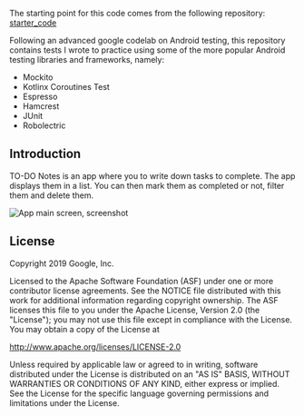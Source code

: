 

The starting point for this code comes from the following repository: 
[starter_code](https://github.com/googlecodelabs/android-testing/tree/starter_code)

Following an advanced google codelab on Android testing, this repository contains tests 
I wrote to practice using some of the more popular Android testing libraries and frameworks, namely:
- Mockito
- Kotlinx Coroutines Test
- Espresso
- Hamcrest
- JUnit
- Robolectric


Introduction
------------

TO-DO Notes is an app where you to write down tasks to complete. The app displays them in a list.
You can then mark them as completed or not, filter them and delete them.

![App main screen, screenshot](screenshot.png)


License
-------

Copyright 2019 Google, Inc.

Licensed to the Apache Software Foundation (ASF) under one or more contributor
license agreements.  See the NOTICE file distributed with this work for
additional information regarding copyright ownership.  The ASF licenses this
file to you under the Apache License, Version 2.0 (the "License"); you may not
use this file except in compliance with the License.  You may obtain a copy of
the License at

  http://www.apache.org/licenses/LICENSE-2.0

Unless required by applicable law or agreed to in writing, software
distributed under the License is distributed on an "AS IS" BASIS, WITHOUT
WARRANTIES OR CONDITIONS OF ANY KIND, either express or implied.  See the
License for the specific language governing permissions and limitations under
the License.
